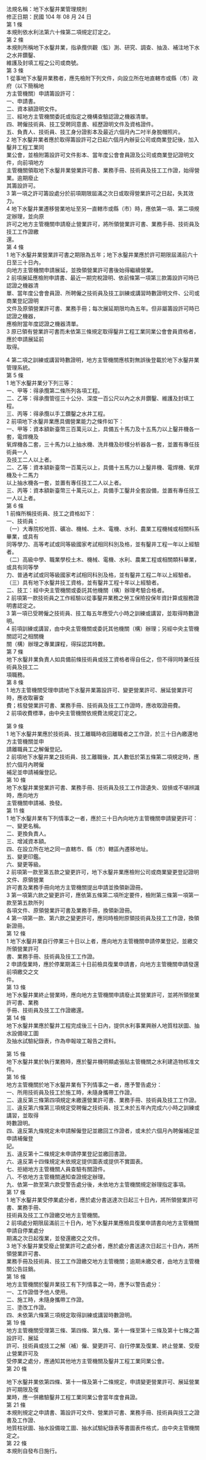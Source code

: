 法規名稱：地下水鑿井業管理規則  
修正日期：民國 104 年 08 月 24 日  
第 1 條  
本規則依水利法第六十條第二項規定訂定之。  
第 2 條  
本規則所稱地下水鑿井業，指承攬供觀（監）測、研究、調查、抽汲、補注地下水之水井鑽鑿、  
維護及封填工程之公司或商號。  
第 3 條  
1 從事地下水鑿井業務者，應先檢附下列文件，向設立所在地直轄市或縣（市）政府（以下簡稱地  
方主管機關）申請籌設許可：  
一、申請書。  
二、資本額證明文件。  
三、經地方主管機關委託或指定之機構查驗認證之機器清單。  
四、聘僱技術員、技工受聘同意書、經歷證明文件及資格證件。  
五、負責人、技術員、技工身分證影本及最近六個月內二吋半身脫帽照片。  
2 地下水鑿井業者應於取得籌設許可之日起六個月內辦妥公司或商業登記後，加入鑿井工程工業同  
業公會，並檢附籌設許可文件影本、當年度公會會員證及公司或商業登記證明文件，向前項地方  
主管機關領取地下水鑿井業營業許可書、業務手冊、技術員及技工工作證，始得營業。逾期廢止  
其籌設許可。  
3 第一項之許可籌設處分於前項期限屆滿之次日或取得營業許可之日起，失其效力。  
4 地下水鑿井業遷移營業地址至另一直轄市或縣（市）時，應依第一項、第二項規定辦理，並向原  
許可之地方主管機關申請廢止營業許可，將所領營業許可書、業務手冊、技術員及技工工作證繳  
還。  
第 4 條  
1 地下水鑿井業營業許可書之期限為五年；地下水鑿井業應於許可期限屆滿前六十日至三十日內，  
向地方主管機關申請展延，並換領營業許可書後始得繼續營業。  
2 前項展延應檢附申請書、最近一期完稅證明、依前條第一項第三款籌設許可時已認證之機器清  
單、當年度公會會員證、所聘僱之技術員及技工訓練或講習時數證明文件、公司或商業登記證明  
文件及原領營業許可書、業務手冊；每次展延期限均為五年。但非屬籌設許可時已認證之機器，  
應檢附當年度認證之機器清單。  
3 原已領有營業許可書而未依第三條規定取得鑿井工程工業同業公會會員資格者，應於申請展延前  
取得。  


4 第二項之訓練或講習時數證明，地方主管機關應核對無誤後登載於地下水鑿井業管理系統。  
第 5 條  
1 地下水鑿井業分下列三等：  
一、甲等：得承攬第二條所列各項工程。  
二、乙等：得承攬管徑三十公分、深度一百公尺以內之水井鑽鑿、維護及封填工程。  
三、丙等：得承攬以手工鑽鑿之水井工程。  
2 前項地下水鑿井業應具備營業能力之條件如下：  
一、甲等：資本額新臺幣三百萬元以上，具備五十馬力及十五馬力以上鑿井機各一套，電焊機及  
氧焊機各二套，三十馬力以上抽水機、洗井機及砂樣分析器各一套，並置有專任技術員一人  
及技工二人以上者。  
二、乙等：資本額新臺幣一百萬元以上，具備十五馬力以上鑿井機、電焊機、氧焊機及十二馬力  
以上抽水機各一套，並置有專任技工二人以上者。  
三、丙等：資本額新臺幣三十萬元以上，具備手工鑿井全套設備，並置有專任技工一人以上者。  
第 6 條  
1 前條所稱技術員、技工之資格如下：  
一、技術員：  
（一）大專院校地質、礦冶、機械、土木、電機、水利、農業工程機械或相關科系畢業，或具有  
同等學力、高等考試或同等級國家考試相同科別及格，並有鑿井工程一年以上經驗者。  
（二）高級中學、職業學校土木、機械、電機、水利、農業工程或相關類科畢業，或具有同等學  
力、普通考試或同等級國家考試相同科別及格，並有鑿井工程二年以上經驗者。  
（三）具有地下水鑿井技工資格，並有鑿井工程十年以上經驗者。  
二、技工：經中央主管機關或委託其他機關（構）辦理考驗合格者。  
2 前項第一款技術員之工作經驗以從事鑿井業務之勞工保險投保年資計算或服務證明書認定之。  
3 第一項已受聘僱之技術員、技工每五年應受六小時之訓練或講習，並取得時數證明。  
4 前項訓練或講習，由中央主管機關或委託其他機關（構）辦理；另經中央主管機關認可之相關機  
關（構）辦理之專業課程，得採認其時數。  
第 7 條  
地下水鑿井業負責人如具備前條技術員或技工資格者得自任之，但不得同時兼任技術員及技工二  
項職務。  
第 8 條  
1 地方主管機關受理申請地下水鑿井業籌設許可、變更營業許可、展延營業許可時，應收取審查  
費；核發營業許可書、業務手冊、技術員及技工工作證時，應收取證冊費。  
2 前項收費標準，由中央主管機關依規費法規定訂定之。  


第 9 條  
1 地下水鑿井業應於技術員、技工離職時收回離職者之工作證，於三十日內繳還地方主管機關並申  
請離職員工之解僱登記。  
2 前項地下水鑿井業之技術員、技工離職後，其人數低於第五條第二項規定時，應於六個月內聘僱  
補足並申請補僱登記。  
第 10 條  
地下水鑿井業營業許可書、業務手冊、技術員及技工工作證遺失、毀損或不堪辨識時，應向地方  
主管機關申請補、換發。  
第 11 條  
1 地下水鑿井業有下列情事之一者，應於三十日內向地方主管機關申請變更許可：  
一、變更名稱。  
二、更換負責人。  
三、增減資本額。  
四、在設立所在地之同一直轄市、縣（市）轄區內遷移地址。  
五、變更印鑑。  
六、變更等級。  
2 前項第一款至第五款之變更許可，地下水鑿井業應檢附公司或商業變更登記證明文件、原領營業  
許可書及業務手冊向地方主管機關提出申請並換領新證冊。  
3 第一項第六款之變更許可，應依第五條第二項所定要件，檢附第三條第一項第一款至第五款所列  
各項文件、原領營業許可書及業務手冊，換領新證冊。  
4 第一項第一款、第六款之變更許可，應同時檢附原領技術員及技工工作證，換領新證冊。  
第 12 條  
1 地下水鑿井業自行停業三十日以上者，應向地方主管機關申請停業登記，並繳交所領營業許可  
書、業務手冊、技術員及技工工作證。  
2 申請復業時，應於停業期滿三十日前檢具復業申請書，向地方主管機關申請發還前項繳交之文  
件。  
第 13 條  
地下水鑿井業終止營業時，應向地方主管機關申請廢止其營業許可，並將所領營業許可書、業務  
手冊、技術員及技工工作證繳還。  
第 14 條  
地下水鑿井業應於鑿井工程完成後三十日內，提供水利事業興辦人地質柱狀圖、抽水設備竣工圖  
及抽水試驗紀錄表，作為申報竣工報告之資料。  


第 15 條  
地下水鑿井業於執行業務時，應於鑿井機明顯處張貼主管機關之水利建造物核准文件。  
第 16 條  
地方主管機關於地下水鑿井業有下列情事之一者，應予警告處分：  
一、所用技術員及技工於施工時，未隨身攜帶工作證。  
二、違反第三條第四項規定未繳還營業許可書、業務手冊、技術員及技工工作證。  
三、違反第六條第三項規定受聘僱之技術員、技工未於五年內完成六小時之訓練或講習，並取得  
時數證明。  
四、違反第九條規定未申請解僱登記並繳回工作證者，或未於六個月內聘僱補足並申請補僱登  
記。  
五、違反第十二條規定未申請停業登記並繳回書證。  
六、違反第十四條規定未依規定提供圖表或提供不實圖表。  
七、拒絕地方主管機關人員查驗有關證件。  
八、不依地方主管機關通知查證規定辦理。  
九、依第一款至第六款受警告處分後，未依地方主管機關規定辦理指定事項。  
第 17 條  
1 地下水鑿井業受停業處分者，應於處分書送達次日起三十日內，將所領營業許可書、業務手冊、  
技術員及技工工作證繳交地方主管機關。  
2 前項處分期限屆滿前三十日內，地下水鑿井業應檢具復業申請書向地方主管機關申請自停業處分  
期滿之次日起復業，並發還繳交之文件。  
3 地下水鑿井業受廢止營業許可之處分者，應於處分書送達次日起三十日內，將所領營業許可書、  
業務手冊及技術員、技工工作證繳交地方主管機關；逾期未繳交者，由地方主管機關公告註銷。  
第 18 條  
地方主管機關於鑿井業技工有下列情事之一時，應予以警告處分：  
一、工作證借予他人使用。  
二、施工時，未隨身攜帶工作證。  
三、塗改工作證。  
四、未依第六條第三項規定取得訓練或講習時數證明。  
第 19 條  
地方主管機關受理第三條、第四條、第九條、第十一條至第十三條及第十七條之籌設許可、展延  
許可、技術員或技工之解（補）僱、變更許可、自行停業及復業、終止營業、受廢止營業許可及  
受停業之處分，應通知其他地方主管機關及鑿井工程工業同業公會。  
第 20 條  


地下水鑿井業依第四條、第十一條及第十二條規定，申請變更營業許可、展延營業許可期限及復  
業時，應一併繳驗鑿井工程工業同業公會當年度會員證。  
第 21 條  
本規則規定之申請書、籌設許可文件、營業許可書、業務手冊、技術員與技工之證書及工作證、  
地質柱狀圖、抽水設備竣工圖、抽水試驗紀錄表等書圖表件格式，由中央主管機關定之。  
第 22 條  
本規則自發布日施行。  


